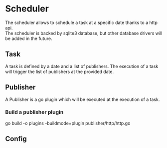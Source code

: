 # Scheduler

The scheduler allows to schedule a task at a specific date thanks to a http api.  
The scheduler is backed by sqlite3 database, but other database drivers will be added in the future. 

## Task

A task is defined by a date and a list of publishers.
The execution of a task will trigger the list of publishers at the provided date.

## Publisher

A Publisher is a go plugin which will be executed at the execution of a task. 

### Build a publisher plugin

go build -o plugins -buildmode=plugin publisher/http/http.go

## Config



